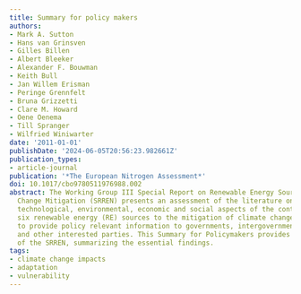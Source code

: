 ```yaml
---
title: Summary for policy makers
authors:
- Mark A. Sutton
- Hans van Grinsven
- Gilles Billen
- Albert Bleeker
- Alexander F. Bouwman
- Keith Bull
- Jan Willem Erisman
- Peringe Grennfelt
- Bruna Grizzetti
- Clare M. Howard
- Oene Oenema
- Till Spranger
- Wilfried Winiwarter
date: '2011-01-01'
publishDate: '2024-06-05T20:56:23.982661Z'
publication_types:
- article-journal
publication: '*The European Nitrogen Assessment*'
doi: 10.1017/cbo9780511976988.002
abstract: The Working Group III Special Report on Renewable Energy Sources and Climate
  Change Mitigation (SRREN) presents an assessment of the literature on the scientific,
  technological, environmental, economic and social aspects of the contribution of
  six renewable energy (RE) sources to the mitigation of climate change. It is intended
  to provide policy relevant information to governments, intergovernmental processes
  and other interested parties. This Summary for Policymakers provides an overview
  of the SRREN, summarizing the essential findings.
tags:
- climate change impacts
- adaptation
- vulnerability
---
```

